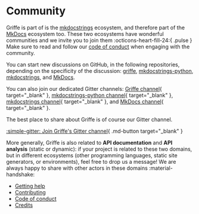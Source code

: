 # Community

Griffe is part of is the [mkdocstrings](https://mkdocstrings.github.io/) ecosystem, and therefore part of the [MkDocs](https://www.mkdocs.org/) ecosystem too. These two ecosystems have wonderful communities and we invite you to join them :octicons-heart-fill-24:{ .pulse } Make sure to read and follow our [code of conduct](code-of-conduct.md) when engaging with the community.

You can start new discussions on GitHub, in the following repositories, depending on the specificity of the discussion: [griffe](https://github.com/mkdocstrings/griffe), [mkdocstrings-python](https://github.com/mkdocstrings/python), [mkdocstrings](https://github.com/mkdocstrings/mkdocstrings), and [MkDocs](https://github.com/mkdocs/mkdocs).

You can also join our dedicated Gitter channels: [Griffe channel](https://app.gitter.im/#/room/#mkdocstrings_griffe:gitter.im){ target="_blank" }, [mkdocstrings-python channel](https://app.gitter.im/#/room/#mkdocstrings_python:gitter.im){ target="_blank" }, [mkdocstrings channel](https://app.gitter.im/#/room/#mkdocstrings_community:gitter.im){ target="_blank" }, and [MkDocs channel](https://app.gitter.im/#/room/#mkdocs_community:gitter.im){ target="_blank" }.

The best place to share about Griffe is of course our Gitter channel.

[:simple-gitter: Join Griffe's Gitter channel](https://app.gitter.im/#/room/#mkdocstrings_griffe:gitter.im){ .md-button target="_blank" }

More generally, Griffe is also related to **API documentation** and **API analysis** (static or dynamic): if your project is related to these two domains, but in different ecosystems (other programming languages, static site generators, or environments), feel free to drop us a message! We are always happy to share with other actors in these domains :material-handshake:

- [Getting help](getting-help.md)
- [Contributing](contributing.md)
- [Code of conduct](code-of-conduct.md)
- [Credits](credits.md)
